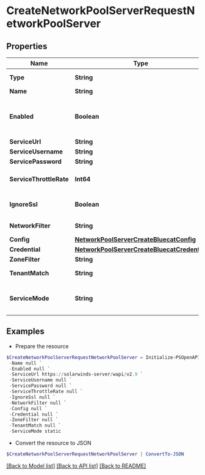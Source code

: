 # CreateNetworkPoolServerRequestNetworkPoolServer
## Properties

Name | Type | Description | Notes
------------ | ------------- | ------------- | -------------
**Type** | **String** | Type Code (SolarWinds) | 
**Name** | **String** | Name | 
**Enabled** | **Boolean** | Can be used to enable / disable the network pool server. | [optional] [default to $true]
**ServiceUrl** | **String** | URL | 
**ServiceUsername** | **String** | Username | [optional] 
**ServicePassword** | **String** | Password | [optional] 
**ServiceThrottleRate** | **Int64** | Throttle Rate | [optional] [default to 0]
**IgnoreSsl** | **Boolean** | Disable SSL SNI Verification | [optional] [default to $true]
**NetworkFilter** | **String** | Network Filter | [optional] 
**Config** | [**NetworkPoolServerCreateBluecatConfig**](NetworkPoolServerCreateBluecatConfig.md) |  | 
**Credential** | [**NetworkPoolServerCreateBluecatCredential**](NetworkPoolServerCreateBluecatCredential.md) |  | [optional] 
**ZoneFilter** | **String** | Zone Filter | [optional] 
**TenantMatch** | **String** | Tenant Match | [optional] 
**ServiceMode** | **String** | IP Mode | [optional] [default to "static"]

## Examples

- Prepare the resource
```powershell
$CreateNetworkPoolServerRequestNetworkPoolServer = Initialize-PSOpenAPIToolsCreateNetworkPoolServerRequestNetworkPoolServer  -Type null `
 -Name null `
 -Enabled null `
 -ServiceUrl https://solarwinds-server/wapi/v2.9 `
 -ServiceUsername null `
 -ServicePassword null `
 -ServiceThrottleRate null `
 -IgnoreSsl null `
 -NetworkFilter null `
 -Config null `
 -Credential null `
 -ZoneFilter null `
 -TenantMatch null `
 -ServiceMode static
```

- Convert the resource to JSON
```powershell
$CreateNetworkPoolServerRequestNetworkPoolServer | ConvertTo-JSON
```

[[Back to Model list]](../README.md#documentation-for-models) [[Back to API list]](../README.md#documentation-for-api-endpoints) [[Back to README]](../README.md)

